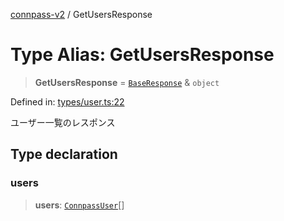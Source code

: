 [connpass-v2](../wiki/globals) / GetUsersResponse

# Type Alias: GetUsersResponse

> **GetUsersResponse** = [`BaseResponse`](../wiki/TypeAlias.BaseResponse) & `object`

Defined in: [types/user.ts:22](https://github.com/ryohidaka/node-connpass/blob/498bb7569eeb752a9c8dac2ec862504840e66957/src/types/user.ts#L22)

ユーザー一覧のレスポンス

## Type declaration

### users

> **users**: [`ConnpassUser`](../wiki/TypeAlias.ConnpassUser)[]
